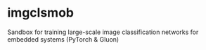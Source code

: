 # imgclsmob
Sandbox for training large-scale image classification networks for embedded systems (PyTorch & Gluon)
